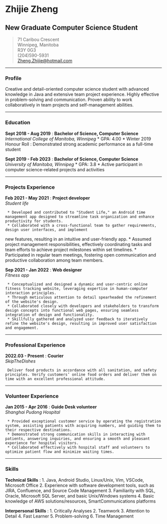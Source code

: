 # Zhijie Zheng
## New Graduate Computer Science Student


> 71 Caribou Crescent       
> Winnipeg, Manitoba    
> R3Y 0G3       
> (204)590-5931     
> Zheng.Zhijie@hotmail.com 
 
-----
### Profile
Creative and detail-oriented computer science student with advanced knowledge in Java and extensive team project experience. Highly effective in problem-solving and communication. Proven ability to work collaboratively in team projects and self-management abilities.

-----
### Education
**Sept 2018 - Aug 2019**
:    **Bachelor of Science, Computer Science**<br />
     *International College of Manitoba, Winnipeg*
     * GPA: 4.00
     * Winter 2019 Honour Roll
     : Demonstrated strong academic performance as a full-time student

**Sept 2019 - Feb 2023**
:    **Bachelor of Science, Computer Science**<br />
     *University of Manitoba, Winnipeg*
     * GPA: 3.8
     * Active participant in computer science-related projects and activities
     
-----
### Projects Experience
**Feb 2021 - May 2021**
:    **Project developer**<br />
     *Student life*

     * Developed and contributed to "Student Life," an Android time management app designed to streamline task organization and enhance productivity for students.
     * Collaborated with a cross-functional team to gather requirements, design user interfaces, and implement
new features, resulting in an intuitive and user-friendly app.
     * Assumed project management responsibilities, effectively coordinating tasks and team efforts to achieve project milestones within set timelines.
     * Participated in regular team meetings, fostering open communication and productive collaboration among team members.

**Sep 2021 - Jan 2022**
:    **Web designer**<br />
     *Fitness app*

     * Conceptualized and designed a dynamic and user-centric online fitness tracking website, leveraging expertise in human-computer interaction principles.
     * Through meticulous attention to detail spearheaded the refinement of the website's design.
     * Collaborated closely with developers and stakeholders to transform design concepts into functional web pages, ensuring seamless integration of design and functionality.
     * Skillfully gathered and analyzed user feedback to iteratively refine the website's design, resulting in improved user satisfaction and engagement.
     
-----
### Professional Experience
**2022.03 - Present**
:    **Courier**<br />
     *SkipTheDishes*
     
     Deliver food products in accordance with all sanitation, and safety principles. Verify customers’ online food orders and deliver them on time with an excellent professional attitude.
     
-----
### Volunteer Experience
**Jan 2015 - Apr 2016**
:    **Guide Desk volunteer**<br />
     *Shanghai Pudong Hospital*

     * Provided exceptional customer service by operating the registration system, assisting patients with acquiring numbers, and guiding them to their respective destinations.
     * Demonstrated strong communication skills in interacting with patients, answering inquiries, and ensuring a smooth and pleasant experience for hospital visitors.
     * Collaborated effectively with hospital staff and volunteers to optimize patient flow and minimize waiting times.
    
-----
### Skills
**Technical Skills**
:    1. Java, Android Studio, Linux/Unix, Vim, VSCode, Microsoft Office
     2. Experience with software development tools, such as JIRA, Confluence, and Source Code Management
     3. Familiarity with SQL, Oracle, Microsoft SQL Server, and basic Unix/Windows systems
     4. Basic knowledge of AWS solutions/resources, SmartCommunications platforms

**Interpersonal Skills**
:    1. Critically Analyses
     2. Teamwork
     3. Attention to Detail
     4. Fast Learner
     5. Problem-solving
     6. Time Management
